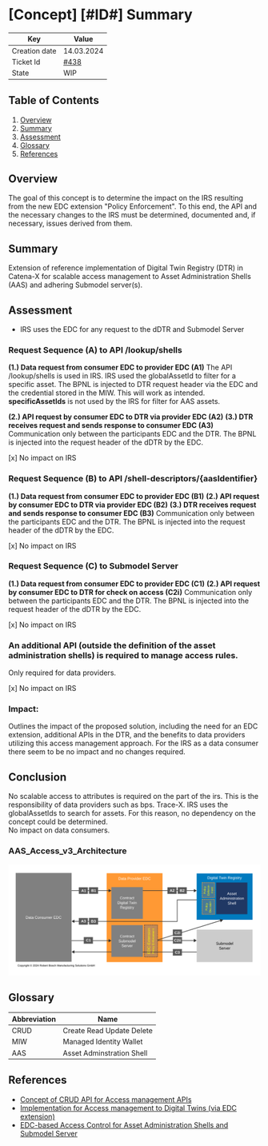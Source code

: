 # \[Concept\] \[#ID#\] Summary

| Key           | Value                                                                           |
|---------------|---------------------------------------------------------------------------------|
| Creation date | 14.03.2024                                                                      |
| Ticket Id     | [#438](https://github.com/eclipse-tractusx/item-relationship-service/issues/438) |    
| State         | WIP                                                                | 

## Table of Contents

1. [Overview](#overview)
2. [Summary](#summary)
4. [Assessment](#assessment)
9. [Glossary](#glossary)
10. [References](#references)

## Overview
The goal of this concept is to determine the impact on the IRS resulting from the new EDC extension "Policy Enforcement". 
To this end, the API and the necessary changes to the IRS must be determined, documented and, if necessary, issues derived from them.

## Summary
Extension of reference implementation of Digital Twin Registry (DTR) in Catena-X for scalable access management to Asset Administration Shells (AAS) and adhering Submodel server(s).

## Assessment

- IRS uses the EDC for any request to the dDTR and Submodel Server 

### Request Sequence (A) to API /lookup/shells

**(1.) Data request from consumer EDC to provider EDC (A1)**
The API /lookup/shells is used in IRS. IRS used the globalAssetId to filter for a specific asset. The BPNL is injected to DTR request header via the EDC and the credential stored in the MIW. 
This will work as intended.
**specificAssetIds** is not used by the IRS for filter for AAS assets.

**(2.) API request by consumer EDC to DTR via provider EDC (A2)**
**(3.) DTR receives request and sends response to consumer EDC (A3)**
Communication only between the participants EDC and the DTR. The BPNL is injected into the request header of the dDTR by the EDC.

[x] No impact on IRS

### Request Sequence (B) to API /shell-descriptors/{aasIdentifier}

**(1.) Data request from consumer EDC to provider EDC (B1)**
**(2.) API request by consumer EDC to DTR via provider EDC (B2)**
**(3.) DTR receives request and sends response to consumer EDC (B3)**
Communication only between the participants EDC and the DTR. The BPNL is injected into the request header of the dDTR by the EDC.

[x] No impact on IRS

### Request Sequence (C) to Submodel Server

**(1.) Data request from consumer EDC to provider EDC (C1)**
**(2.) API request by consumer EDC to DTR for check on access (C2i)**
Communication only between the participants EDC and the DTR. The BPNL is injected into the request header of the dDTR by the EDC.

[x] No impact on IRS 

### An additional API (outside the definition of the asset administration shells) is required to manage access rules.
Only required for data providers. 

[x] No impact on IRS

### Impact: 

Outlines the impact of the proposed solution, including the need for an EDC extension, additional APIs in the DTR, and the benefits to data providers utilizing this access management approach. 
For the IRS as a data consumer there seem to be no impact and no changes required. 

## Conclusion
No scalable access to attributes is required on the part of the irs. This is the responsibility of data providers such as bps. Trace-X. IRS uses the globalAssetIds to search for assets. For this reason, no dependency on the concept could be determined.  
No impact on data consumers. 

### AAS_Access_v3_Architecture

![AAS_Access_v3_Architecture.svg](AAS_Access_v3_Architecture.svg)

## Glossary

| Abbreviation | Name                      |
|--------------|---------------------------|
| CRUD             | Create Read Update Delete |
| MIW             | Managed Identity Wallet  |
| AAS | Asset Adminstration Shell | 

## References
- [Concept of CRUD API for Access management APIs](https://github.com/eclipse-tractusx/sldt-digital-twin-registry/issues/291)
- [Implementation for Access management to Digital Twins (via EDC extension)](https://github.com/eclipse-tractusx/sig-release/issues/417)
- [EDC-based Access Control for Asset Administration Shells and Submodel Server](https://github.com/eclipse-tractusx/sig-release/issues/417#issuecomment-1883058762)